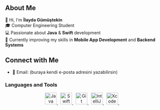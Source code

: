## About Me  
👋 Hi, I'm **İlayda Gümüştekin**  
🎓 Computer Engineering Student  
💻 Passionate about **Java** & **Swift** development  
🌱 Currently improving my skills in **Mobile App Development** and **Backend Systems**  

## Connect with Me  
- 📧 Email: (buraya kendi e-posta adresini yazabilirsin)  

### Languages and Tools  
<div align="center">
  
  <!-- Programming Languages -->
  <a href="https://www.java.com/" target="_blank">
    <img src="https://cdn.jsdelivr.net/gh/devicons/devicon/icons/java/java-original.svg" title="Java" alt="Java" width="38" height="38"/>
  </a>&nbsp;

  <a href="https://developer.apple.com/swift/" target="_blank">
    <img src="https://cdn.jsdelivr.net/gh/devicons/devicon/icons/swift/swift-original.svg" title="Swift" alt="Swift" width="38" height="38"/>
  </a>&nbsp;

  <!-- Tools -->
  <a href="https://git-scm.com/" target="_blank">
    <img src="https://cdn.jsdelivr.net/gh/devicons/devicon/icons/git/git-original.svg" title="Git" alt="Git" width="38" height="38"/>
  </a>&nbsp;
  <a href="https://www.jetbrains.com/idea/" target="_blank">
    <img src="https://cdn.jsdelivr.net/gh/devicons/devicon/icons/intellij/intellij-original.svg" title="IntelliJ IDEA" alt="IntelliJ IDEA" width="38" height="38"/>
  </a>&nbsp;
  <a href="https://developer.apple.com/xcode/" target="_blank">
    <img src="https://cdn.jsdelivr.net/gh/devicons/devicon/icons/xcode/xcode-original.svg" title="Xcode" alt="Xcode" width="38" height="38"/>
  </a>&nbsp;

</div>

